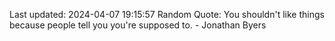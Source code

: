 Last updated: 2024-04-07 19:15:57
Random Quote: You shouldn't like things because people tell you you're supposed to. - Jonathan Byers